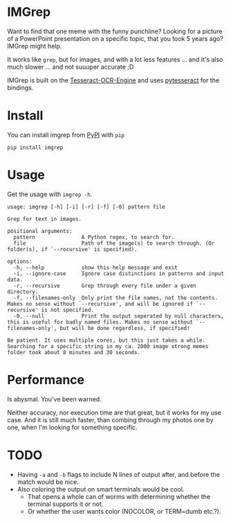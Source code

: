 # IMGrep

Want to find that one meme with the funny punchline?
Looking for a picture of a PowerPoint presentation on a specific topic, that you took 5 years ago?
IMGrep might help.

It works like `grep`, but for images, and with a lot less features
... and it's also much slower ... and not suuuper accurate ;D

IMGrep is built on the [Tesseract-OCR-Engine](https://github.com/tesseract-ocr/tesseract)
and uses [pytesseract](https://pypi.org/project/pytesseract/) for the bindings.

# Install

You can install imgrep from [PyPI](pypi.org) with `pip`

    pip install imgrep

# Usage

Get the usage with `imgrep -h`.

    usage: imgrep [-h] [-i] [-r] [-f] [-0] pattern file

    Grep for text in images.
    
    positional arguments:
      pattern               A Python regex, to search for.
      file                  Path of the image(s) to search through. (Or folder(s), if `--recursive' is specified).
    
    options:
      -h, --help            show this help message and exit
      -i, --ignore-case     Ignore case distinctions in patterns and input data.
      -r, --recursive       Grep through every file under a given directory.
      -f, --filenames-only  Only print the file names, not the contents. Makes no sense without `--recursive', and will be ignored if `--recursive' is not specified.
      -0, --null            Print the output seperated by null characters, this is useful for badly named files. Makes no sense without `--filenames-only', but will be done regardless, if specified!
    
    Be patient. It uses multiple cores, but this just takes a while. Searching for a specific string in my ca. 2000 image strong memes folder took about 8 minutes and 30 seconds.

# Performance

Is abysmal. You've been warned.

Neither accuracy, nor execution time are that great, but it works for my use case.
And it is still much faster, than combing through my photos one by one, when I'm looking for something specific.

# TODO

- Having `-a` and `-b` flags to include N lines of output after, and before the match would be nice.
- Also coloring the output on smart terminals would be cool.
  - That opens a whole can of worms with determining whether the terminal supports it or not.
  - Or whether the user wants color (NOCOLOR, or TERM=dumb etc.?).
